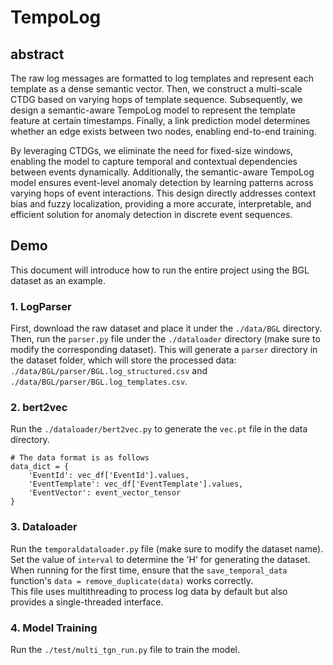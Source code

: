 # TempoLog

## abstract

The raw log messages are formatted to log templates and represent each template as a dense semantic vector. Then, we construct a multi-scale CTDG based on varying hops of template sequence. Subsequently, we design a semantic-aware TempoLog model to represent the template feature at certain timestamps. Finally, a link prediction model determines whether an edge exists between two nodes, enabling end-to-end training.

By leveraging CTDGs, we eliminate the need for fixed-size windows, enabling the model to capture temporal and contextual dependencies between events dynamically. Additionally, the semantic-aware TempoLog model ensures event-level anomaly detection by learning patterns across varying hops of event interactions. This design directly addresses context bias and fuzzy localization, providing a more accurate, interpretable, and efficient solution for anomaly detection in discrete event sequences. 

## Demo

This document will introduce how to run the entire project using the BGL dataset as an example.

### 1. LogParser

First, download the raw dataset and place it under the `./data/BGL` directory.  
Then, run the `parser.py` file under the `./dataloader` directory (make sure to modify the corresponding dataset). This will generate a `parser` directory in the dataset folder, which will store the processed data: `./data/BGL/parser/BGL.log_structured.csv` and `./data/BGL/parser/BGL.log_templates.csv`.

### 2. bert2vec

Run the `./dataloader/bert2vec.py` to generate the `vec.pt` file in the data directory.

```
# The data format is as follows
data_dict = {
    'EventId': vec_df['EventId'].values,
    'EventTemplate': vec_df['EventTemplate'].values,
    'EventVector': event_vector_tensor
}
```

### 3. Dataloader

Run the `temporaldataloader.py` file (make sure to modify the dataset name).  
Set the value of `interval` to determine the 'H' for generating the dataset.  
When running for the first time, ensure that the `save_temporal_data` function's `data = remove_duplicate(data)` works correctly.  
This file uses multithreading to process log data by default but also provides a single-threaded interface.

### 4. Model Training

Run the `./test/multi_tgn_run.py` file to train the model.
